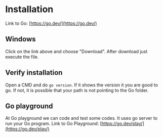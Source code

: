 # Installation

Link to Go: [https://go.dev/](https://go.dev/)

## Windows

Click on the link above and choose "Download". After download just execute the file.

## Verify installation

Open a CMD and do `go version`. If it shows the version it you are good to go. If not, it is possible that your path is not pointing to the Go folder.

## Go playground

At Go playground we can code and test some codes. It uses go server to run your Go program.
Link to Go Playground: [https://go.dev/play/](https://go.dev/play/)
